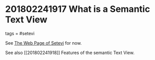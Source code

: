 # 201802241917 What is a Semantic Text View
tags = #setevi

See [The Web Page of Setevi](http://felixbenzbaldas.de/setevi/) for now.

See also [[201802241918]] Features of the semantic Text View.
